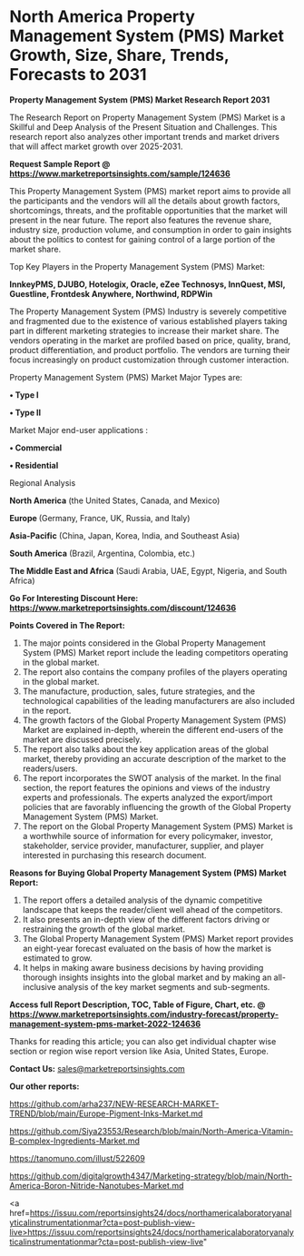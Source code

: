 # North America Property Management System (PMS) Market Growth, Size, Share, Trends, Forecasts to 2031

<strong>Property Management System (PMS) Market Research Report 2031</strong>

The Research Report on Property Management System (PMS) Market is a Skillful and Deep Analysis of the Present Situation and Challenges. This research report also analyzes other important trends and market drivers that will affect market growth over 2025-2031.

<strong>Request Sample Report @ <a href=https://www.marketreportsinsights.com/sample/124636>https://www.marketreportsinsights.com/sample/124636</a></strong>

This Property Management System (PMS) market report aims to provide all the participants and the vendors will all the details about growth factors, shortcomings, threats, and the profitable opportunities that the market will present in the near future. The report also features the revenue share, industry size, production volume, and consumption in order to gain insights about the politics to contest for gaining control of a large portion of the market share.

Top Key Players in the Property Management System (PMS) Market:

<strong>InnkeyPMS, DJUBO, Hotelogix, Oracle, eZee Technosys, InnQuest, MSI, Guestline, Frontdesk Anywhere, Northwind, RDPWin</strong>

The Property Management System (PMS) Industry is severely competitive and fragmented due to the existence of various established players taking part in different marketing strategies to increase their market share. The vendors operating in the market are profiled based on price, quality, brand, product differentiation, and product portfolio. The vendors are turning their focus increasingly on product customization through customer interaction.

Property Management System (PMS) Market Major Types are:

<strong>• Type I

• Type II</strong>

Market Major end-user applications :

<strong>• Commercial

• Residential</strong>

Regional Analysis

</u><strong><b>North America</b></strong> (the United States, Canada, and Mexico)

<strong><b>Europe </b></strong>(Germany, France, UK, Russia, and Italy)

<strong><b>Asia-Pacific</b></strong> (China, Japan, Korea, India, and Southeast Asia)

<strong><b>South America</b></strong> (Brazil, Argentina, Colombia, etc.)

<strong><b>The Middle East and Africa</b></strong> (Saudi Arabia, UAE, Egypt, Nigeria, and South Africa)

<strong>Go For Interesting Discount Here: <a href=https://www.marketreportsinsights.com/discount/124636>https://www.marketreportsinsights.com/discount/124636</a></strong>

<strong>Points Covered in The Report:</strong>
<ol>
  <li>The major points considered in the Global Property Management System (PMS) Market report include the leading competitors operating in the global market.</li>
  <li>The report also contains the company profiles of the players operating in the global market.</li>
  <li>The manufacture, production, sales, future strategies, and the technological capabilities of the leading manufacturers are also included in the report.</li>
  <li>The growth factors of the Global Property Management System (PMS) Market are explained in-depth, wherein the different end-users of the market are discussed precisely.</li>
  <li>The report also talks about the key application areas of the global market, thereby providing an accurate description of the market to the readers/users.</li>
  <li>The report incorporates the SWOT analysis of the market. In the final section, the report features the opinions and views of the industry experts and professionals. The experts analyzed the export/import policies that are favorably influencing the growth of the Global Property Management System (PMS) Market.</li>
  <li>The report on the Global Property Management System (PMS) Market is a worthwhile source of information for every policymaker, investor, stakeholder, service provider, manufacturer, supplier, and player interested in purchasing this research document.</li>
</ol>
<strong>Reasons for Buying Global Property Management System (PMS) Market Report:</strong>

<ol>
  <li>The report offers a detailed analysis of the dynamic competitive landscape that keeps the reader/client well ahead of the competitors.</li>
  <li>It also presents an in-depth view of the different factors driving or restraining the growth of the global market.</li>
  <li>The Global Property Management System (PMS) Market report provides an eight-year forecast evaluated on the basis of how the market is estimated to grow.</li>
  <li>It helps in making aware business decisions by having providing thorough insights insights into the global market and by making an all-inclusive analysis of the key market segments and sub-segments.</li>
</ol>
<strong>Access full Report Description, TOC, Table of Figure, Chart, etc. @ <a href=https://www.marketreportsinsights.com/industry-forecast/property-management-system-pms-market-2022-124636>https://www.marketreportsinsights.com/industry-forecast/property-management-system-pms-market-2022-124636</a></strong>


Thanks for reading this article; you can also get individual chapter wise section or region wise report version like Asia, United States, Europe.

<strong>Contact Us:</strong>
sales@marketreportsinsights.com

<strong>Our other reports:</strong>

<a href=https://github.com/arha237/NEW-RESEARCH-MARKET-TREND/blob/main/Europe-Pigment-Inks-Market.md>https://github.com/arha237/NEW-RESEARCH-MARKET-TREND/blob/main/Europe-Pigment-Inks-Market.md</a>

<a href=https://github.com/Siya23553/Research/blob/main/North-America-Vitamin-B-complex-Ingredients-Market.md>https://github.com/Siya23553/Research/blob/main/North-America-Vitamin-B-complex-Ingredients-Market.md</a>

<a href=https://tanomuno.com/illust/522609>https://tanomuno.com/illust/522609</a>

<a href=https://github.com/digitalgrowth4347/Marketing-strategy/blob/main/North-America-Boron-Nitride-Nanotubes-Market.md>https://github.com/digitalgrowth4347/Marketing-strategy/blob/main/North-America-Boron-Nitride-Nanotubes-Market.md</a>

<a href=https://issuu.com/reportsinsights24/docs/northamericalaboratoryanalyticalinstrumentationmar?cta=post-publish-view-live>https://issuu.com/reportsinsights24/docs/northamericalaboratoryanalyticalinstrumentationmar?cta=post-publish-view-live</a>"
